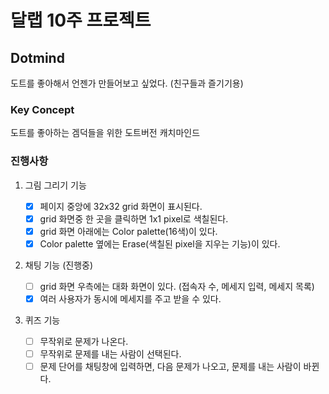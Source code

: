 # 달랩 10주 프로젝트

## Dotmind

도트를 좋아해서 언젠가 만들어보고 싶었다. (친구들과 즐기기용)

### Key Concept

도트를 좋아하는 겜덕들을 위한 도트버전 캐치마인드

### 진행사항

1. 그림 그리기 기능

   - [x] 페이지 중앙에 32x32 grid 화면이 표시된다.
   - [x] grid 화면중 한 곳을 클릭하면 1x1 pixel로 색칠된다.
   - [x] grid 화면 아래에는 Color palette(16색)이 있다.
   - [x] Color palette 옆에는 Erase(색칠된 pixel을 지우는 기능)이 있다.

2. 채팅 기능 (진행중)
  
   - [ ] grid 화면 우측에는 대화 화면이 있다. (접속자 수, 메세지 입력, 메세지 목록)
   - [x] 여러 사용자가 동시에 메세지를 주고 받을 수 있다.

3. 퀴즈 기능

   - [ ] 무작위로 문제가 나온다.
   - [ ] 무작위로 문제를 내는 사람이 선택된다.
   - [ ] 문제 단어를 채팅창에 입력하면, 다음 문제가 나오고, 문제를 내는 사람이 바뀐다.
